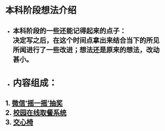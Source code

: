 # 本科阶段想法介绍
* ## 本科阶段的一些还能记得起来的点子：<br/> 决定写之后，在这个时间点拿出来结合当下的所见所闻进行了一些改进；想法还是原来的想法，改动甚小。
* # 内容组成：
## 1. [微信‘摇一摇’抽奖](https://github.com/matistor/novel-idea/blob/master/Undergraduate/1.%20%E5%BE%AE%E4%BF%A1%E2%80%98%20%E6%91%87%E4%B8%80%E6%91%87%20%E2%80%99%E6%8A%BD%E5%A5%96.md)<br/>2. [校园在线取餐系统](https://github.com/matistor/novel-idea/blob/master/Undergraduate/2.%20%E6%A0%A1%E5%9B%AD%E5%9C%A8%E7%BA%BF%E5%8F%96%E9%A4%90%E7%B3%BB%E7%BB%9F.md)<br/>3. [交心椅](https://github.com/matistor/novel-idea/blob/master/Undergraduate/3.%20%20%E4%BA%A4%E5%BF%83%E6%A4%85.md)
